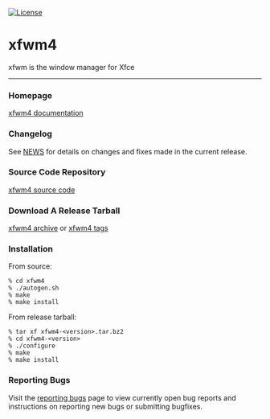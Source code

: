 [![License](https://img.shields.io/badge/License-GPL%20v2-blue.svg)](https://gitlab.xfce.org/xfce/xfwm4/COPYING)

xfwm4
====================

xfwm is the window manager for Xfce 

----

### Homepage

[xfwm4 documentation](https://docs.xfce.org/xfce/xfwm4/start)

### Changelog

See [NEWS](https://gitlab.xfce.org/xfce/xfwm4/-/blob/master/NEWS) for details on changes and fixes made in the current release.

### Source Code Repository

[xfwm4 source code](https://gitlab.xfce.org/xfce/xfwm4)

### Download A Release Tarball

[xfwm4 archive](https://archive.xfce.org/src/xfce/xfwm4)
    or
[xfwm4 tags](https://gitlab.xfce.org/xfce/xfwm4/-/tags)
### Installation

From source: 

    % cd xfwm4
    % ./autogen.sh
    % make
    % make install

From release tarball:

    % tar xf xfwm4-<version>.tar.bz2
    % cd xfwm4-<version>
    % ./configure
    % make
    % make install

### Reporting Bugs

Visit the [reporting bugs](https://docs.xfce.org/xfce/xfwm4/bugs) page to view currently open bug reports and instructions on reporting new bugs or submitting bugfixes.

